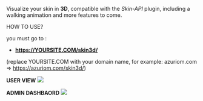 Visualize your skin in **3D**, compatible with the *Skin-API* plugin, including a walking animation and more features to come.

HOW TO USE?

you must go to :
 - **https://YOURSITE.COM/skin3d/**


(replace YOURSITE.COM with your domain name, for example: azuriom.com => https://azuriom.com/skin3d/)

**USER VIEW**
![](https://market.azuriom.com/storage/resources/attachments/kByJaMbV3fcxajMg7t76GtdAwfDMPu5zQ6iXE3VC.png)

**ADMIN DASHBAORD**
![](https://market.azuriom.com/storage/resources/attachments/8FTu2JBSIjTXhM9jlY2yt07dkht1BI07IpO3ncD2.png)
